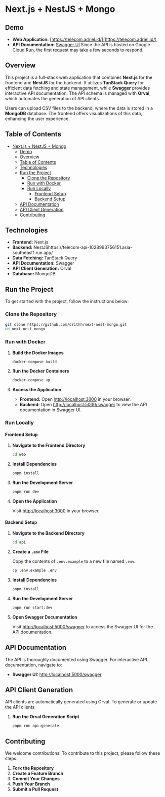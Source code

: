 # Next.js + NestJS + Mongo

## Demo

- **Web Application:** [https://telecom.adriel.id/](https://telecom.adriel.id/)
- **API Documentation:** [Swagger UI](https://telecom-api-gztuymsfwq-as.a.run.app/swagger)
  Since the API is hosted on Google Cloud Run, the first request may take a few seconds to respond.

## Overview

This project is a full-stack web application that combines **Next.js** for the frontend and **NestJS** for the backend. It utilizes **TanStack Query** for efficient data fetching and state management, while **Swagger** provides interactive API documentation. The API schema is managed with **Orval**, which automates the generation of API clients.

Users can upload CSV files to the backend, where the data is stored in a **MongoDB** database. The frontend offers visualizations of this data, enhancing the user experience.

## Table of Contents

- [Next.js + NestJS + Mongo](#nextjs--nestjs--mongo)
  - [Demo](#demo)
  - [Overview](#overview)
  - [Table of Contents](#table-of-contents)
  - [Technologies](#technologies)
  - [Run the Project](#run-the-project)
    - [Clone the Repository](#clone-the-repository)
    - [Run with Docker](#run-with-docker)
    - [Run Locally](#run-locally)
      - [Frontend Setup](#frontend-setup)
      - [Backend Setup](#backend-setup)
  - [API Documentation](#api-documentation)
  - [API Client Generation](#api-client-generation)
  - [Contributing](#contributing)

## Technologies

- **Frontend:** Next.js
- **Backend:** NestJShttps://telecom-api-1028993756151.asia-southeast1.run.app/
- **Data Fetching:** TanStack Query
- **API Documentation:** Swagger
- **API Client Generation:** Orval
- **Database:** MongoDB

## Run the Project

To get started with the project, follow the instructions below:

### Clone the Repository

```bash
git clone https://github.com/drithh/next-nest-mongo.git
cd next-nest-mongo
```

### Run with Docker

1. **Build the Docker Images**

   ```bash
   docker-compose build
   ```

2. **Run the Docker Containers**

   ```bash
   docker-compose up
   ```

3. **Access the Application**
   - **Frontend:** Open [http://localhost:3000](http://localhost:3000) in your browser.
   - **Backend:** Open [http://localhost:5000/swagger](http://localhost:5000/swagger) to view the API documentation in Swagger UI.

### Run Locally

#### Frontend Setup

1. **Navigate to the Frontend Directory**

   ```bash
   cd web
   ```

2. **Install Dependencies**

   ```bash
   pnpm install
   ```

3. **Run the Development Server**

   ```bash
   pnpm run dev
   ```

4. **Open the Application**

   Visit [http://localhost:3000](http://localhost:3000) in your browser.

#### Backend Setup

1. **Navigate to the Backend Directory**

   ```bash
   cd api
   ```

2. **Create a `.env` File**

   Copy the contents of `.env.example` to a new file named `.env`.

   ```bash
   cp .env.example .env
   ```

3. **Install Dependencies**

   ```bash
   pnpm install
   ```

4. **Run the Development Server**

   ```bash
   pnpm run start:dev
   ```

5. **Open Swagger Documentation**

   Visit [http://localhost:5000/swagger](http://localhost:5000/swagger) to access the Swagger UI for the API documentation.

## API Documentation

The API is thoroughly documented using Swagger. For interactive API documentation, navigate to:

- **Swagger UI:** [http://localhost:5000/swagger](http://localhost:5000/swagger)

## API Client Generation

API clients are automatically generated using Orval. To generate or update the API clients:

1. **Run the Orval Generation Script**

   ```bash
   pnpm run api:generate
   ```

## Contributing

We welcome contributions! To contribute to this project, please follow these steps:

1. **Fork the Repository**
2. **Create a Feature Branch**
3. **Commit Your Changes**
4. **Push Your Branch**
5. **Submit a Pull Request**
